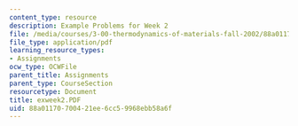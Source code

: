 ```yaml
---
content_type: resource
description: Example Problems for Week 2
file: /media/courses/3-00-thermodynamics-of-materials-fall-2002/88a01170700421ee6cc59968ebb58a6f_exweek2.PDF
file_type: application/pdf
learning_resource_types:
- Assignments
ocw_type: OCWFile
parent_title: Assignments
parent_type: CourseSection
resourcetype: Document
title: exweek2.PDF
uid: 88a01170-7004-21ee-6cc5-9968ebb58a6f
---
```

